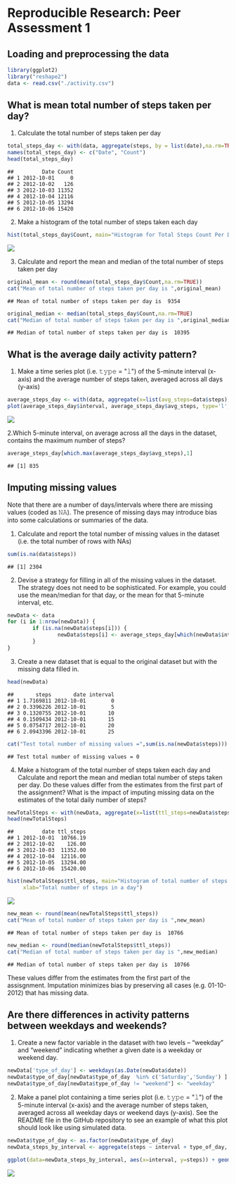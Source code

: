 # Reproducible Research: Peer Assessment 1

## Loading and preprocessing the data


```r
library(ggplot2)
library("reshape2")
data <- read.csv("./activity.csv")
```

## What is mean total number of steps taken per day?
1. Calculate the total number of steps taken per day

```r
total_steps_day <- with(data, aggregate(steps, by = list(date),na.rm=TRUE, sum))
names(total_steps_day) <- c("Date", "Count")
head(total_steps_day)
```

```
##         Date Count
## 1 2012-10-01     0
## 2 2012-10-02   126
## 3 2012-10-03 11352
## 4 2012-10-04 12116
## 5 2012-10-05 13294
## 6 2012-10-06 15420
```

2. Make a histogram of the total number of steps taken each day

```r
hist(total_steps_day$Count, main="Histogram for Total Steps Count Per Day", xlab="Total Steps Count Per Day")
```

![](PA1_template_files/figure-html/unnamed-chunk-3-1.png)<!-- -->

3. Calculate and report the mean and median of the total number of steps taken per day

```r
original_mean <- round(mean(total_steps_day$Count,na.rm=TRUE))
cat("Mean of total number of steps taken per day is ",original_mean)
```

```
## Mean of total number of steps taken per day is  9354
```

```r
original_median <- median(total_steps_day$Count,na.rm=TRUE)
cat("Median of total number of steps taken per day is ",original_median)
```

```
## Median of total number of steps taken per day is  10395
```

## What is the average daily activity pattern?
1. Make a time series plot (i.e. 𝚝𝚢𝚙𝚎 = "𝚕") of the 5-minute interval (x-axis) and the average number of steps taken, averaged across all days (y-axis)

```r
average_steps_day <- with(data, aggregate(x=list(avg_steps=data$steps), by = list(interval=data$interval),na.rm=TRUE, FUN=mean))
plot(average_steps_day$interval, average_steps_day$avg_steps, type='l', xlab="5-Minute Interval", ylab="Average Steps Count", main="Time Series Plot")
```

![](PA1_template_files/figure-html/unnamed-chunk-5-1.png)<!-- -->

2.Which 5-minute interval, on average across all the days in the dataset, contains the maximum number of steps?

```r
average_steps_day[which.max(average_steps_day$avg_steps),1]
```

```
## [1] 835
```

## Imputing missing values
Note that there are a number of days/intervals where there are missing values (coded as 𝙽𝙰). The presence of missing days may introduce bias into some calculations or summaries of the data.

1. Calculate and report the total number of missing values in the dataset (i.e. the total number of rows with NAs)

```r
sum(is.na(data$steps))
```

```
## [1] 2304
```

2. Devise a strategy for filling in all of the missing values in the dataset. The strategy does not need to be sophisticated. For example, you could use the mean/median for that day, or the mean for that 5-minute interval, etc.

```r
newData <- data 
for (i in 1:nrow(newData)) {
        if (is.na(newData$steps[i])) {
                newData$steps[i] <- average_steps_day[which(newData$interval[i] == average_steps_day$interval), ]$avg_steps
        }
}
```

3. Create a new dataset that is equal to the original dataset but with the missing data filled in.

```r
head(newData)
```

```
##       steps       date interval
## 1 1.7169811 2012-10-01        0
## 2 0.3396226 2012-10-01        5
## 3 0.1320755 2012-10-01       10
## 4 0.1509434 2012-10-01       15
## 5 0.0754717 2012-10-01       20
## 6 2.0943396 2012-10-01       25
```

```r
cat("Test total number of missing values =",sum(is.na(newData$steps)))
```

```
## Test total number of missing values = 0
```

4. Make a histogram of the total number of steps taken each day and Calculate and report the mean and median total number of steps taken per day. Do these values differ from the estimates from the first part of the assignment? What is the impact of imputing missing data on the estimates of the total daily number of steps?

```r
newTotalSteps <- with(newData, aggregate(x=list(ttl_steps=newData$steps), by = list(date=newData$date), FUN=sum))
head(newTotalSteps)
```

```
##         date ttl_steps
## 1 2012-10-01  10766.19
## 2 2012-10-02    126.00
## 3 2012-10-03  11352.00
## 4 2012-10-04  12116.00
## 5 2012-10-05  13294.00
## 6 2012-10-06  15420.00
```

```r
hist(newTotalSteps$ttl_steps, main="Histogram of total number of steps per day (imputed)", 
     xlab="Total number of steps in a day")
```

![](PA1_template_files/figure-html/unnamed-chunk-10-1.png)<!-- -->

```r
new_mean <- round(mean(newTotalSteps$ttl_steps))
cat("Mean of total number of steps taken per day is ",new_mean)
```

```
## Mean of total number of steps taken per day is  10766
```

```r
new_median <- round(median(newTotalSteps$ttl_steps))
cat("Median of total number of steps taken per day is ",new_median)
```

```
## Median of total number of steps taken per day is  10766
```

These values differ from the estimates from the first part of the assisgnment.
Imputation minimizes bias by preserving all cases (e.g. 01-10-2012) that has missing data.

## Are there differences in activity patterns between weekdays and weekends?
1. Create a new factor variable in the dataset with two levels – “weekday” and “weekend” indicating whether a given date is a weekday or weekend day.

```r
newData['type_of_day'] <- weekdays(as.Date(newData$date))
newData$type_of_day[newData$type_of_day  %in% c('Saturday','Sunday') ] <- "weekend"
newData$type_of_day[newData$type_of_day != "weekend"] <- "weekday"
```


2. Make a panel plot containing a time series plot (i.e. 𝚝𝚢𝚙𝚎 = "𝚕") of the 5-minute interval (x-axis) and the average number of steps taken, averaged across all weekday days or weekend days (y-axis). See the README file in the GitHub repository to see an example of what this plot should look like using simulated data.

```r
newData$type_of_day <- as.factor(newData$type_of_day)
newData_steps_by_interval <- aggregate(steps ~ interval + type_of_day, newData, mean)

ggplot(data=newData_steps_by_interval, aes(x=interval, y=steps)) + geom_line(stat = "identity", aes(colour = type_of_day)) + facet_grid(type_of_day ~ ., scales="fixed", space="fixed") + labs(x="Interval", y=expression("No of Steps"))+ggtitle("Time Series Plot")
```

![](PA1_template_files/figure-html/unnamed-chunk-12-1.png)<!-- -->
